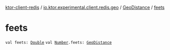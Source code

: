 [ktor-client-redis](../../index.md) / [io.ktor.experimental.client.redis.geo](../index.md) / [GeoDistance](index.md) / [feets](./feets.md)

# feets

`val feets: `[`Double`](https://kotlinlang.org/api/latest/jvm/stdlib/kotlin/-double/index.html)
`val `[`Number`](https://kotlinlang.org/api/latest/jvm/stdlib/kotlin/-number/index.html)`.feets: `[`GeoDistance`](index.md)